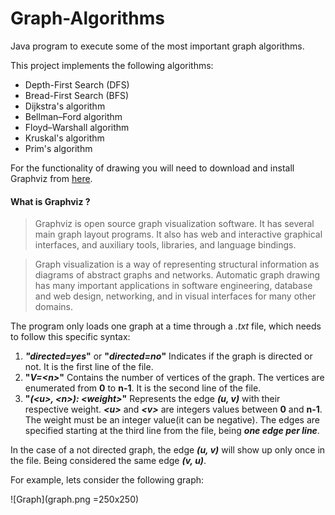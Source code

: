 # Graph-Algorithms
Java program to execute some of the most important graph algorithms.

This project implements the following algorithms:

- Depth-First Search (DFS)
- Bread-First Search (BFS)
- Dijkstra's algorithm
- Bellman–Ford algorithm
- Floyd–Warshall algorithm
- Kruskal's algorithm
- Prim's algorithm

For the functionality of drawing you will need to download and install Graphviz from [here](https://graphviz.org/download/).

#### What is Graphviz ?

>Graphviz is open source graph visualization software. It has several main graph layout programs. It also has web and interactive graphical interfaces, and auxiliary tools, libraries, and language bindings.

>Graph visualization is a way of representing structural information as diagrams of abstract graphs and networks. Automatic graph drawing has many important applications in software engineering, database and web design, networking, and in visual interfaces for many other domains.

The program only loads one graph at a time through a _.txt_ file, which needs to follow this specific syntax:

1. **_"directed=yes_"** or **"_directed=no_"**      Indicates if the graph is directed or not. It is the first line of the file.
2. **"_V=\<n\>_"**      Contains the number of vertices of the graph. The vertices are enumerated from **0** to **n-1**. It is the second line of the file.
3. **"_(\<u\>, \<n\>): \<weight\>_"**     Represents the edge **_(u, v)_** with their respective weight. **_\<u\>_** and **_\<v\>_** are integers values between **0** and **n-1**. The weight must be an integer value(it can be negative). The edges are specified starting at the third line from the file, being **_one edge per line_**.

In the case of a not directed graph, the edge **_(u, v)_** will show up only once in the file. Being considered the same edge **_(v, u)_**.

For example, lets consider the following graph:

![Graph](graph.png =250x250)
